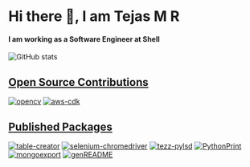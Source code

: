 # Hi there 👋, I am Tejas M R

#### I am working as a Software Engineer at Shell

![GitHub stats](https://github-readme-stats.vercel.app/api?username=tejasmr&show_icons=true&count_private=true) 

## [Open Source Contributions](OpenSource.md)

[![opencv](https://img.shields.io/badge/opencv-1-brightgreen?style=flat-square)](OpenSource.md#open-computer-vision-open-cv)
[![aws-cdk](https://img.shields.io/badge/aws--cdk-2-brightgreen?style=flat-square)](OpenSource.md#aws-cloud-development-kit-aws-cdk)

## [Published Packages](PublishedPackages.md)

[![table-creator](https://img.shields.io/badge/table--creator-npm-red?style=flat-square)](https://github.com/tejasmr/table-creator)
[![selenium-chromedriver](https://img.shields.io/badge/selenium--chromedriver-pypi-blue?style=flat-square)](https://github.com/tejasmr/selenium-chromedriver)
[![tezz-pylsd](https://img.shields.io/badge/tezz--pylsd-pypi-blue?style=flat-square)](https://github.com/tejasmr/tezz-pylsd)
[![PythonPrint](https://img.shields.io/badge/PythonPrint-nuget-brightgreen?style=flat-square)](https://github.com/tejasmr/PythonPrint)
[![mongoexport](https://img.shields.io/badge/mongoexport-Github%20Action-yellow?style=flat-square)](https://github.com/tejasmr/mongoexport)
[![genREADME](https://img.shields.io/badge/genREADME-Github%20Action-yellow?style=flat-square)](https://github.com/tejasmr/genREADME)

<!---
# Hi there 👋, My name is Tejas M R
### I am working as a Software Engineer at Shell
Interested in building software products to solve problems with the best technologies available.

![GitHub stats](https://github-readme-stats.vercel.app/api?username=tejasmr&show_icons=true&count_private=true)  

![GitHub metrics](https://metrics.lecoq.io/tejasmr)  

![GitHub streak stats](https://github-readme-streak-stats.herokuapp.com/?user=tejasmr)  

![Profile views](https://gpvc.arturio.dev/tejasmr)  

## Open Source Contributions:

![merged](svgexport-75-cropped.svg) [**Added CV_PROP_RW macro to keypoints** #21180](https://github.com/opencv/opencv/pull/21180)\
![merged](svgexport-75-cropped.svg) [**fix(iam): AccountPrincipal accepts values which aren't account IDs** #20292](https://github.com/aws/aws-cdk/pull/20292)\
![merged](svgexport-75-cropped.svg) [**fix(pipelines): reuseCrossRegionSupportStacks=true does not fail when existing pipeline is used** #20423](https://github.com/aws/aws-cdk/pull/20423)\

## My projects

### Published Packages

[![table-creator(npm)](https://github-readme-stats.vercel.app/api/pin/?username=tejasmr&repo=table-creator)](https://github.com/tejasmr/table-creator)
[![selenium-chromedriver(pypi)](https://github-readme-stats.vercel.app/api/pin/?username=tejasmr&repo=selenium-chromedriver)](https://github.com/tejasmr/selenium-chromedriver)
[![tezz-pylsd(pypi)](https://github-readme-stats.vercel.app/api/pin/?username=tejasmr&repo=tezz-pylsd)](https://github.com/tejasmr/tezz-pylsd)
[![PythonPrint(nuget)](https://github-readme-stats.vercel.app/api/pin/?username=tejasmr&repo=PythonPrint)](https://github.com/tejasmr/PythonPrint)

### OurVision: funded by IEEE

[![OurVision](https://github-readme-stats.vercel.app/api/pin/?username=tejas1904&repo=OurVision)](https://github.com/tejas1904/OurVision)

[![tezz-espr](https://github-readme-stats.vercel.app/api/pin/?username=tejasmr&repo=tezz-espr)](https://github.com/tejasmr/tezz-espr)
[![document-scanner](https://github-readme-stats.vercel.app/api/pin/?username=tejasmr&repo=document-scanner)](https://github.com/tejasmr/document-scanner)

### Books API (at Internship)

[![booksjsb](https://github-readme-stats.vercel.app/api/pin/?username=tejasmr&repo=booksjsb)](https://github.com/tejasmr/booksjsb)
[![booksjsbv5](https://github-readme-stats.vercel.app/api/pin/?username=tejasmr&repo=booksjsbv5)](https://github.com/tejasmr/booksjsbv5)

### TezzGL: OpenGL and GLFW based Game-engine and CommandLineParser

[![tezzgl](https://github-readme-stats.vercel.app/api/pin/?username=tejasmr&repo=tezzgl)](https://github.com/tejasmr/tezzgl)
[![CommandLineParser](https://github-readme-stats.vercel.app/api/pin/?username=tejasmr&repo=CommandLineParser)](https://github.com/tejasmr/CommandLineParser)
[![TezzSnake](https://github-readme-stats.vercel.app/api/pin/?username=tejasmr&repo=TezzSnake)](https://github.com/tejasmr/TezzSnake)

### Github Actions

[![genREADME](https://github-readme-stats.vercel.app/api/pin/?username=tejasmr&repo=genREADME)](https://github.com/tejasmr/genREADME)
[![mongoexport](https://github-readme-stats.vercel.app/api/pin/?username=tejasmr&repo=mongoexport)](https://github.com/tejasmr/mongoexport)

### Android Libraries

[![PercentageChartView](https://github-readme-stats.vercel.app/api/pin/?username=tejasmr&repo=PercentageChartView)](https://github.com/tejasmr/PercentageChartView)

### React/Ionic Projects

[![photo-gallery](https://github-readme-stats.vercel.app/api/pin/?username=tejasmr&repo=photo-gallery)](https://github.com/tejasmr/photo-gallery)

### Scrapting Projects

[![ScrapeBoxnovel](https://github-readme-stats.vercel.app/api/pin/?username=tejasmr&repo=ScrapeBoxnovel)](https://github.com/tejasmr/ScrapeBoxnovel)
[![scrape-twitter](https://github-readme-stats.vercel.app/api/pin/?username=tejasmr&repo=scrape-twitter)](https://github.com/tejasmr/scrape-twitter)

### Graph Typescript Library

[![graph.ts](https://github-readme-stats.vercel.app/api/pin/?username=tejasmr&repo=graph.ts)](https://github.com/tejasmr/graph.ts)

### iOS/Swift Projects/Libraries

[![AutoLayoutConstraints](https://github-readme-stats.vercel.app/api/pin/?username=tejasmr&repo=AutoLayoutConstraints)](https://github.com/tejasmr/AutoLayoutConstraints)
[![Simply-Calcy-UIKit](https://github-readme-stats.vercel.app/api/pin/?username=tejasmr&repo=Simply-Calcy-UIKit)](https://github.com/tejasmr/Simply-Calcy-UIKit)
[![CustomLinearProgressView](https://github-readme-stats.vercel.app/api/pin/?username=tejasmr&repo=CustomLinearProgressView)](https://github.com/tejasmr/CustomLinearProgressView)
[![TymTebal](https://github-readme-stats.vercel.app/api/pin/?username=tejasmr&repo=TymTebal)](https://github.com/tejasmr/TymTebal)
[![NoteTekr](https://github-readme-stats.vercel.app/api/pin/?username=tejasmr&repo=NoteTekr)](https://github.com/tejasmr/NoteTekr)
[![iMessageClone](https://github-readme-stats.vercel.app/api/pin/?username=tejasmr&repo=iMessageClone)](https://github.com/tejasmr/iMessageClone)

## Details about organizations

![GitHub metrics](https://metrics.lecoq.io/lab-programs)  

![GitHub metrics](https://metrics.lecoq.io/OurVision-IEEE)

![GitHub metrics](https://metrics.lecoq.io/slt-artpark)  

--->
